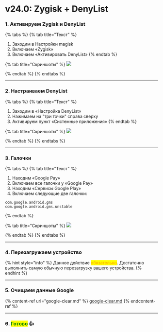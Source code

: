 # v24.0: Zygisk + DenyList

### **1. Активируем Zygisk и DenyList**

{% tabs %}
{% tab title="Текст" %}
1. Заходим в Настройки magisk
2. Включаем «Zygisk»
3. Включаем «Активировать DenyList»
{% endtab %}

{% tab title="Скриншоты" %}
![](https://telegra.ph/file/d4b4957a9002c3895d3fd.jpg)


{% endtab %}
{% endtabs %}

****

### **2. Настраиваем DenyList**

{% tabs %}
{% tab title="Текст" %}
1. Заходим в «Настройка DenyList»
2. Нажимаем на "три точки" справа сверху
3. Активируем пункт «Системные приложения»
{% endtab %}

{% tab title="Скриншоты" %}
![](https://telegra.ph/file/70d843813a17fa0b3eac8.jpg)


{% endtab %}
{% endtabs %}

****

### **3. Галочки**

{% tabs %}
{% tab title="Текст" %}


1. Находим «Google Pay»
2. Включаем все галочки у «Google Pay»
3. Находим «Сервисы Google Play»
4. Включаем следующие две галочки:

```
com.google.android.gms
com.google.android.gms.unstable
```
{% endtab %}

{% tab title="Скриншоты" %}
![](https://telegra.ph/file/2d0795b2336757812eb57.jpg)


{% endtab %}
{% endtabs %}

****

### **4. Перезагружаем устройство**

{% hint style="info" %}
Данное действие <mark style="color:orange;">обязательно</mark>. Достаточно выполнить самую обычную перезагрузку вашего устройства.
{% endhint %}

***

### **5. Очищаем данные Google**

{% content-ref url="google-clear.md" %}
[google-clear.md](google-clear.md)
{% endcontent-ref %}

***

### **6. **<mark style="color:green;">**Готово**</mark>** 👍**
